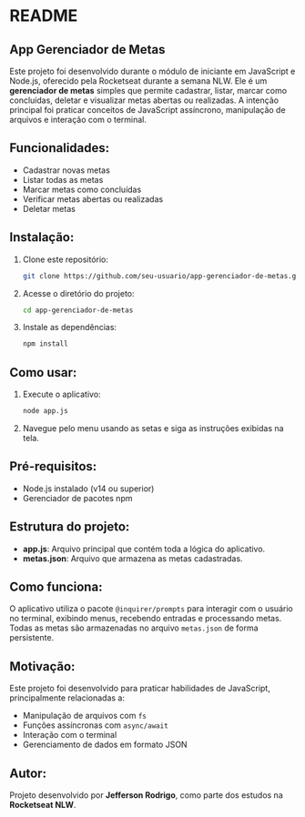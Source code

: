 # README

## App Gerenciador de Metas

Este projeto foi desenvolvido durante o módulo de iniciante em JavaScript e Node.js, oferecido pela Rocketseat durante a semana NLW. Ele é um **gerenciador de metas** simples que permite cadastrar, listar, marcar como concluídas, deletar e visualizar metas abertas ou realizadas. A intenção principal foi praticar conceitos de JavaScript assíncrono, manipulação de arquivos e interação com o terminal.

## Funcionalidades:
- Cadastrar novas metas
- Listar todas as metas
- Marcar metas como concluídas
- Verificar metas abertas ou realizadas
- Deletar metas

## Instalação:
1. Clone este repositório:
   ```bash
   git clone https://github.com/seu-usuario/app-gerenciador-de-metas.git
   ```
2. Acesse o diretório do projeto:
   ```bash
   cd app-gerenciador-de-metas
   ```
3. Instale as dependências:
   ```bash
   npm install
   ```

## Como usar:
1. Execute o aplicativo:
   ```bash
   node app.js
   ```
2. Navegue pelo menu usando as setas e siga as instruções exibidas na tela.

## Pré-requisitos:
- Node.js instalado (v14 ou superior)
- Gerenciador de pacotes npm

## Estrutura do projeto:
- **app.js**: Arquivo principal que contém toda a lógica do aplicativo.
- **metas.json**: Arquivo que armazena as metas cadastradas.

## Como funciona:
O aplicativo utiliza o pacote `@inquirer/prompts` para interagir com o usuário no terminal, exibindo menus, recebendo entradas e processando metas. Todas as metas são armazenadas no arquivo `metas.json` de forma persistente.

## Motivação:
Este projeto foi desenvolvido para praticar habilidades de JavaScript, principalmente relacionadas a:
- Manipulação de arquivos com `fs`
- Funções assíncronas com `async/await`
- Interação com o terminal
- Gerenciamento de dados em formato JSON

## Autor:
Projeto desenvolvido por **Jefferson Rodrigo**, como parte dos estudos na **Rocketseat NLW**.
